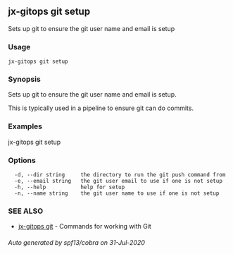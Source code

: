 ## jx-gitops git setup

Sets up git to ensure the git user name and email is setup

### Usage

```
jx-gitops git setup
```

### Synopsis

Sets up git to ensure the git user name and email is setup.
  
This is typically used in a pipeline to ensure git can do commits.

### Examples

  jx-gitops git setup

### Options

```
  -d, --dir string     the directory to run the git push command from
  -e, --email string   the git user email to use if one is not setup
  -h, --help           help for setup
  -n, --name string    the git user name to use if one is not setup
```

### SEE ALSO

* [jx-gitops git](jx-gitops_git.md)	 - Commands for working with Git

###### Auto generated by spf13/cobra on 31-Jul-2020
